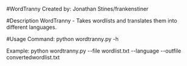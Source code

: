 #WordTranny
Created by: Jonathan Stines/frankenstiner

#Description
WordTranny - Takes wordlists and translates them into different languages. 

#Usage
Command: python wordtranny.py -h

Example: python wordtranny.py --file wordlist.txt --language --outfile convertedwordlist.txt


